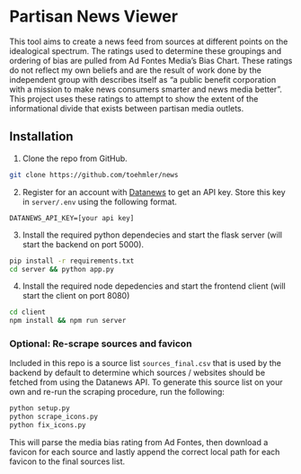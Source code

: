 # Partisan News Viewer

This tool aims to create a news feed from sources at different points on the idealogical spectrum. The ratings used to determine these groupings and ordering of bias are pulled from Ad Fontes Media’s Bias Chart. These ratings do not reflect my own beliefs and are the result of work done by the independent group with describes itself as “a public benefit corporation with a mission to make news consumers smarter and news media better”. This project uses these ratings to attempt to show the extent of the informational divide that exists between partisan media outlets. 

## Installation

1. Clone the repo from GitHub.

```bash
git clone https://github.com/toehmler/news
```

2. Register for an account with [Datanews](datanews.io) to get an API key. Store this key in `server/.env` using the following format.

```
DATANEWS_API_KEY=[your api key]
```

3. Install the required python dependecies and start the flask server (will start the backend on port 5000). 

```bash
pip install -r requirements.txt
cd server && python app.py
```

4. Install the required node depedencies and start the frontend client (will start the client on port 8080)

```bash
cd client
npm install && npm run server
```

### Optional: Re-scrape sources and favicon
Included in this repo is a source list `sources_final.csv` that is used by the backend by default to determine which sources / websites should be fetched from using the Datanews API. To generate this source list on your own and re-run the scraping procedure, run the following:

```bash
python setup.py
python scrape_icons.py
python fix_icons.py
```

This will parse the media bias rating from Ad Fontes, then download a favicon for each source and lastly append the correct local path for each favicon to the final sources list.










